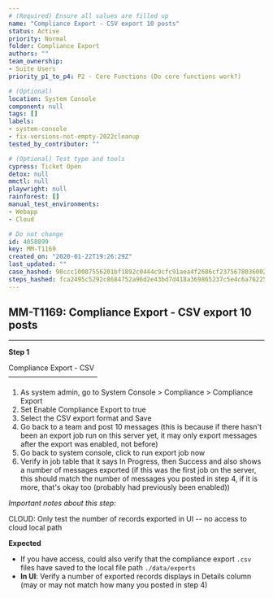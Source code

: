```yaml
---
# (Required) Ensure all values are filled up
name: "Compliance Export - CSV export 10 posts"
status: Active
priority: Normal
folder: Compliance Export
authors: ""
team_ownership: 
- Suite Users
priority_p1_to_p4: P2 - Core Functions (Do core functions work?)

# (Optional)
location: System Console
component: null
tags: []
labels: 
- system-console
- fix-versions-not-empty-2022cleanup
tested_by_contributor: ""

# (Optional) Test type and tools
cypress: Ticket Open
detox: null
mmctl: null
playwright: null
rainforest: []
manual_test_environments: 
- Webapp
- Cloud

# Do not change
id: 4058899
key: MM-T1169
created_on: "2020-01-22T19:26:29Z"
last_updated: ""
case_hashed: 98ccc10087556201bf1892c0444c9cfc91aea4f2686cf2375678036002eb3edc52c2681682a9ef33b6624684ba23a213
steps_hashed: fca2495c5292c8684752a96d2e43bd7d418a369865237c5e4c6a76225de876477c561255b20fc1e511c93b4f0afc5334
---
```


<!-- (Auto-generated) Based on frontmatter's "key" and "name" -->

## MM-T1169: Compliance Export - CSV export 10 posts

---

**Step 1**

Compliance Export - CSV\
–––––––––––––––––––––––––

1. As system admin, go to System Console > Compliance > Compliance Export
2. Set Enable Compliance Export to true
3. Select the CSV export format and Save
4. Go back to a team and post 10 messages (this is because if there hasn't been an export job run on this server yet, it may only export messages after the export was enabled, not before)
5. Go back to system console, click to run export job now
6. Verify in job table that it says In Progress, then Success and also shows a number of messages exported (if this was the first job on the server, this should match the number of messages you posted in step 4, if it is more, that's okay too (probably had previously been enabled))

_Important notes about this step:_

CLOUD: Only test the number of records exported in UI -- no access to cloud local path

**Expected**

- If you have access, could also verify that the compliance export `.csv` files have saved to the local file path `./data/exports`
- **In UI**: Verify a number of exported records displays in Details column (may or may not match how many you posted in step 4)
